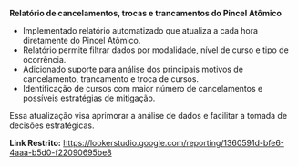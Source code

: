 **Relatório de cancelamentos, trocas e trancamentos do Pincel Atômico**

- Implementado relatório automatizado que atualiza a cada hora diretamente do Pincel Atômico.
- Relatório permite filtrar dados por modalidade, nível de curso e tipo de ocorrência.
- Adicionado suporte para análise dos principais motivos de cancelamento, trancamento e troca de cursos.
- Identificação de cursos com maior número de cancelamentos e possíveis estratégias de mitigação.

Essa atualização visa aprimorar a análise de dados e facilitar a tomada de decisões estratégicas.

**Link Restrito:** https://lookerstudio.google.com/reporting/1360591d-bfe6-4aaa-b5d0-f22090695be8
